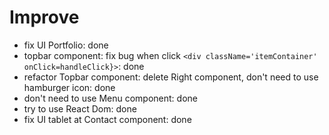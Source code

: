 # Improve

- fix UI Portfolio: done
- topbar component: fix bug when click `<div className='itemContainer' onClick=handleClick}>`: done
- refactor Topbar component: delete Right component, don't need to use hamburger icon: done
- don't need to use Menu component: done
- try to use React Dom: done
- fix UI tablet at Contact component: done